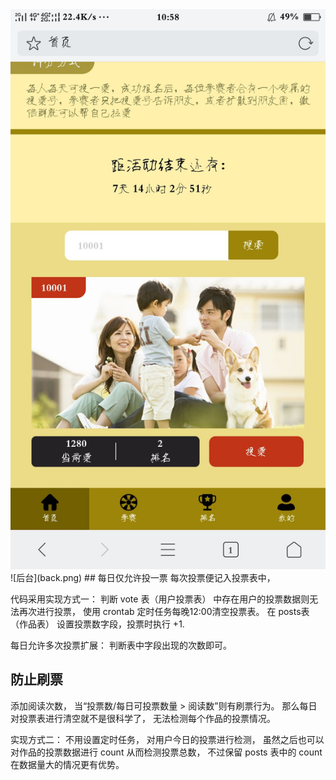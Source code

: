 <div align=center><img width="550" src="home.jpg"/></div>
![后台](back.png)
## 每日仅允许投一票
每次投票便记入投票表中，

代码采用实现方式一：
判断 vote 表（用户投票表） 中存在用户的投票数据则无法再次进行投票，
使用 crontab 定时任务每晚12:00清空投票表。
在 posts表（作品表） 设置投票数字段，投票时执行 +1.

每日允许多次投票扩展：
判断表中字段出现的次数即可。

## 防止刷票
添加阅读次数，
当“投票数/每日可投票数量 > 阅读数”则有刷票行为。
那么每日对投票表进行清空就不是很科学了，
无法检测每个作品的投票情况。

实现方式二：
不用设置定时任务，
对用户今日的投票进行检测，
虽然之后也可以对作品的投票数据进行 count 从而检测投票总数，
不过保留 posts 表中的 count 在数据量大的情况更有优势。

